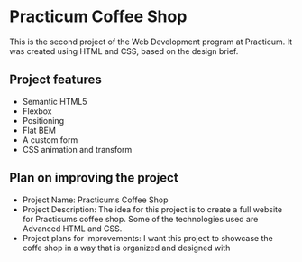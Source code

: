 # Practicum Coffee Shop

This is the second project of the Web Development program at Practicum. It was created using HTML and CSS, based on the design brief.

## Project features

- Semantic HTML5
- Flexbox
- Positioning
- Flat BEM
- A custom form
- CSS animation and transform

## Plan on improving the project

- Project Name: Practicums Coffee Shop
- Project Description: The idea for this project is to create a full website for
Practicums coffee shop. Some of the technologies used are Advanced HTML and CSS. 
- Project plans for improvements: 
I want this project to showcase the coffe shop in a way that is organized and designed with 
